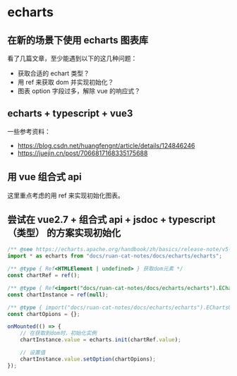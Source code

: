 # echarts

## 在新的场景下使用 echarts 图表库

看了几篇文章，至少能遇到以下的这几种问题：

- 获取合适的 echart 类型？
- 用 ref 来获取 dom 并实现初始化？
- 图表 option 字段过多，解除 vue 的响应式？

## echarts + typescript + vue3

一些参考资料：

- https://blog.csdn.net/huangfengnt/article/details/124846246
- https://juejin.cn/post/7066817168335175688

## 用 vue 组合式 api

这里重点考虑的用 ref 来实现初始化图表。

## 尝试在 vue2.7 + 组合式 api + jsdoc + typescript（类型） 的方案实现初始化

```js
/** @see https://echarts.apache.org/handbook/zh/basics/release-note/v5-upgrade-guide/#引用-echarts */
import * as echarts from "docs/ruan-cat-notes/docs/echarts/echarts";

/** @type { Ref<HTMLElement | undefined> } 获取dom元素 */
const chartRef = ref();

/** @type { Ref<import("docs/ruan-cat-notes/docs/echarts/echarts").EChartsType | null> } chart图表实例 */
const chartInstance = ref(null);

/** @type { import("docs/ruan-cat-notes/docs/echarts/echarts").EChartsOption } */
const chartOpions = {};

onMounted(() => {
	// 在获取到dom时，初始化实例
	chartInstance.value = echarts.init(chartRef.value);

	// 设置值
	chartInstance.value.setOption(chartOpions);
});
```

